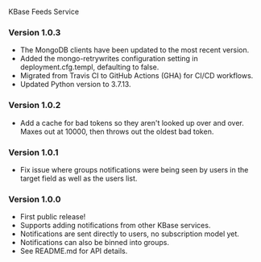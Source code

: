 KBase Feeds Service

### Version 1.0.3
* The MongoDB clients have been updated to the most recent version.
* Added the mongo-retrywrites configuration setting in deployment.cfg.templ, defaulting to false.
* Migrated from Travis CI to GitHub Actions (GHA) for CI/CD workflows.
* Updated Python version to 3.7.13.

### Version 1.0.2
- Add a cache for bad tokens so they aren't looked up over and over. Maxes out at 10000, then throws out the oldest bad token.

### Version 1.0.1
- Fix issue where groups notifications were being seen by users in the target field as well as the users list.

### Version 1.0.0
- First public release!
- Supports adding notifications from other KBase services.
- Notifications are sent directly to users, no subscription model yet.
- Notifications can also be binned into groups.
- See README.md for API details.
